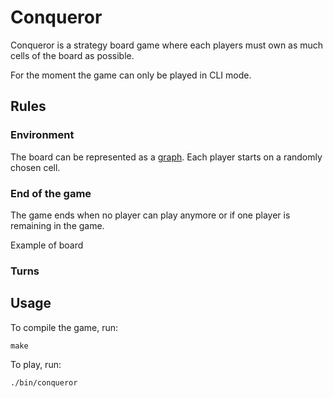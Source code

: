 # Conqueror

Conqueror is a strategy board game where each players must own as much cells of
the board as possible.

For the moment the game can only be played in CLI mode.

## Rules

### Environment

The board can be represented as a [graph](http://en.wikipedia.org/wiki/Graph_%28mathematics%29).
Each player starts on a randomly chosen cell.

### End of the game

The game ends when no player can play anymore or if one player is remaining in
the game.

Example of board

### Turns

## Usage

To compile the game, run:
```
make
```

To play, run:
```
./bin/conqueror
```
